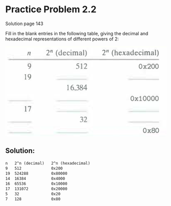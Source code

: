 # Practice Problem 2.2
Solution page 143

Fill in the blank entries in the following table, giving the decimal and hexadecimal representations of different powers of 2:

![](images/2.2.png)

## Solution:
```
n   2^n (decimal)   2^n (hexadecimal)
9   512             0x200
19  524288          0x80000
14  16384           0x4000
16  65536           0x10000
17  131072          0x20000
5   32              0x20
7   128             0x80
```